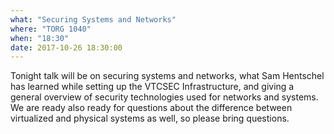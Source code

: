 ```yaml
---
what: "Securing Systems and Networks"
where: "TORG 1040"
when: "18:30"
date: 2017-10-26 18:30:00
---
```


Tonight talk will be on securing systems and networks, what Sam Hentschel has learned while setting up the VTCSEC Infrastructure, and giving a general overview of security technologies used for networks and systems. We are ready also ready for questions about the difference between virtualized and physical systems as well, so please bring questions.  
